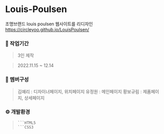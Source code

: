# Louis-Poulsen

조명브랜드 louis poulsen 웹사이트를 리디자인
<https://circleyoo.github.io/LouisPoulsen/>


### 💼 작업기간
> 3인 제작

> 2022.11.15 ~ 12.14

### 🤝 멤버구성
> 김예리 : 디자이너페이지, 위치페이지
> 유정원 : 메인페이지
> 황보규림 : 제품페이지, 상세페이지

### ⚙ 개발환경
> ```JavaScript(ES6)
> ```HTML5
> ```CSS3
